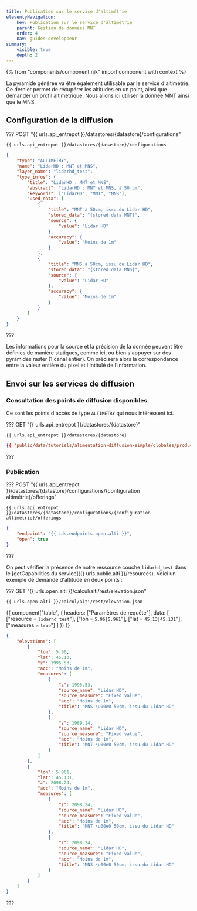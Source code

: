 ```yaml
---
title: Publication sur le service d'altimétrie
eleventyNavigation:
    key: Publication sur le service d'altimétrie
    parent: Gestion de données MNT
    order: 4
    nav: guides-developpeur
summary:
    visible: true
    depth: 2
---
```


{% from "components/component.njk" import component with context %}

La pyramide générée va être également utilisable par le service d'altimétrie. Ce dernier permet de récupérer les altitudes en un point, ainsi que demander un profil altimétrique. Nous allons ici utiliser la donnée MNT ainsi que le MNS.

## Configuration de la diffusion

??? POST "{{ urls.api_entrepot }}/datastores/{datastore}/configurations"

```title="Contenu"
{{ urls.api_entrepot }}/datastores/{datastore}/configurations
```

```json
{
    "type": "ALTIMETRY",
    "name": "LidarHD : MNT et MNS",
    "layer_name": "lidarhd_test",
    "type_infos": {
        "title": "LidarHD : MNT et MNS",
        "abstract": "LidarHD : MNT et MNS, à 50 cm",
        "keywords": ["LidarHD", "MNT", "MNS"],
        "used_data": [
            {
                "title": "MNT à 50cm, issu du Lidar HD",
                "stored_data": "{stored data MNT}",
                "source": {
                    "value": "Lidar HD"
                },
                "accuracy": {
                    "value": "Moins de 1m"
                }
            },
            {
                "title": "MNS à 50cm, issu du Lidar HD",
                "stored_data": "{stored data MNS}",
                "source": {
                    "value": "Lidar HD"
                },
                "accuracy": {
                    "value": "Moins de 1m"
                }
            }
        ]
    }
}
```

???
<br>

Les informations pour la source et la précision de la donnée peuvent être définies de manière statiques, comme ici, ou bien s'appuyer sur des pyramides raster (1 canal entier). On précisera alors la correspondance entre la valeur entière du pixel et l'intitulé de l'information.

## Envoi sur les services de diffusion

### Consultation des points de diffusion disponibles

Ce sont les points d'accès de type `ALTIMETRY` qui nous intéressent ici.

??? GET "{{ urls.api_entrepot }}/datastores/{datastore}"

```title="Contenu"
{{ urls.api_entrepot }}/datastores/{datastore}
```

```json
{{ "public/data/tutoriels/alimentation-diffusion-simple/globales/production/endpoints.json" | readJSON | safe }}
```

???
<br>

### Publication

??? POST "{{ urls.api_entrepot }}/datastores/{datastore}/configurations/{configuration altimétrie}/offerings"

```title="Contenu"
{{ urls.api_entrepot }}/datastores/{datastore}/configurations/{configuration altimétrie}/offerings
```

```json
{
    "endpoint": "{{ ids.endpoints.open.alti }}",
    "open": true
}
```

???
<br>

On peut vérifier la présence de notre ressource couche `lidarhd_test` dans le [getCapabilities du service]({{ urls.public.alti }}/resources). Voici un exemple de demande d'altitude en deux points :

??? GET "{{ urls.open.alti }}/calcul/alti/rest/elevation.json"

```title="Contenu"
{{ urls.open.alti }}/calcul/alti/rest/elevation.json
```

{{ component("table", {
    headers: ["Paramètres de requête"],
    data: [
        ["resource = `lidarhd_test`"],
        ["lon = `5.96|5.961`"],
        ["lat = `45.13|45.131`"],
        ["measures = `true`"]
    ]
}) }}

```json
{
    "elevations": [
        {
            "lon": 5.96,
            "lat": 45.13,
            "z": 1995.53,
            "acc": "Moins de 1m",
            "measures": [
                {
                    "z": 1995.53,
                    "source_name": "Lidar HD",
                    "source_measure": "Fixed value",
                    "acc": "Moins de 1m",
                    "title": "MNS \u00e0 50cm, issu du Lidar HD"
                },
                {
                    "z": 1989.14,
                    "source_name": "Lidar HD",
                    "source_measure": "Fixed value",
                    "acc": "Moins de 1m",
                    "title": "MNT \u00e0 50cm, issu du Lidar HD"
                }
            ]
        },
        {
            "lon": 5.961,
            "lat": 45.131,
            "z": 2098.24,
            "acc": "Moins de 1m",
            "measures": [
                {
                    "z": 2098.24,
                    "source_name": "Lidar HD",
                    "source_measure": "Fixed value",
                    "acc": "Moins de 1m",
                    "title": "MNT \u00e0 50cm, issu du Lidar HD"
                },
                {
                    "z": 2098.24,
                    "source_name": "Lidar HD",
                    "source_measure": "Fixed value",
                    "acc": "Moins de 1m",
                    "title": "MNS \u00e0 50cm, issu du Lidar HD"
                }
            ]
        }
    ]
}
```

???
<br>
